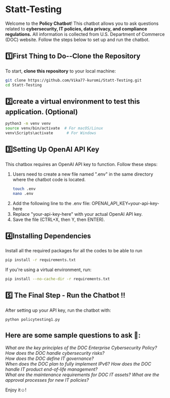 # Statt-Testing
Welcome to the **Policy Chatbot**! This chatbot allows you to ask questions related to **cybersecurity, IT policies, data privacy, and compliance regulations.** All information is collected from U.S. Department of Commerce (DOC) website. Follow the steps below to set up and run the chatbot.

## 1️⃣First Thing to Do--Clone the Repository
To start, **clone this repository** to your local machine:
```bash
git clone https://github.com/Vika77-kuromi/Statt-Testing.git
cd Statt-Testing
```

## 2️⃣create a virtual environment to test this application. (Optional)
```bash
python3 -m venv venv
source venv/bin/activate  # For macOS/Linux
venv\Scripts\activate      # For Windows
```

## 3️⃣Setting Up OpenAI API Key
This chatbox requires an OpenAI API key to function. Follow these steps:

1. Users need to create a new file named ".env" in the same directory where the chatbot code is located.
   ```bash
   touch .env
   nano .env
   ```
2. Add the following line to the .env file:
   OPENAI_API_KEY=your-api-key-here
3. Replace "your-api-key-here" with your actual OpenAI API key.
4. Save the file (CTRL+X, then Y, then ENTER).

## 4️⃣Installing Dependencies
Install all the required packages for all the codes to be able to run
```bash
pip install -r requirements.txt
```
If you're using a virtual environment, run:
```bash
pip install --no-cache-dir -r requirements.txt
```

## 5️⃣ The Final Step - Run the Chatbot !!
After setting up your API key, run the chatbot with:
   ```bash
   python policytesting1.py
   ```

## Here are some sample questions to ask 👀:
*What are the key principles of the DOC Enterprise Cybersecurity Policy?*  
*How does the DOC handle cybersecurity risks?*  
*How does the DOC define IT governance?*  
*When does the DOC plan to fully implement IPv6?* 
*How does the DOC handle IT product end-of-life management?*  
*What are the maintenance requirements for DOC IT assets?* 
*What are the approval processes for new IT policies?*

Enjoy it☺️!


